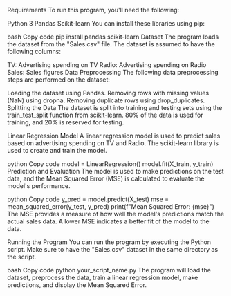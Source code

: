 Requirements
To run this program, you'll need the following:

Python 3
Pandas
Scikit-learn
You can install these libraries using pip:

bash
Copy code
pip install pandas scikit-learn
Dataset
The program loads the dataset from the "Sales.csv" file. The dataset is assumed to have the following columns:

TV: Advertising spending on TV
Radio: Advertising spending on Radio
Sales: Sales figures
Data Preprocessing
The following data preprocessing steps are performed on the dataset:

Loading the dataset using Pandas.
Removing rows with missing values (NaN) using dropna.
Removing duplicate rows using drop_duplicates.
Splitting the Data
The dataset is split into training and testing sets using the train_test_split function from scikit-learn. 80% of the data is used for training, and 20% is reserved for testing.

Linear Regression Model
A linear regression model is used to predict sales based on advertising spending on TV and Radio. The scikit-learn library is used to create and train the model.

python
Copy code
model = LinearRegression()
model.fit(X_train, y_train)
Prediction and Evaluation
The model is used to make predictions on the test data, and the Mean Squared Error (MSE) is calculated to evaluate the model's performance.

python
Copy code
y_pred = model.predict(X_test)
mse = mean_squared_error(y_test, y_pred)
print(f"Mean Squared Error: {mse}")
The MSE provides a measure of how well the model's predictions match the actual sales data. A lower MSE indicates a better fit of the model to the data.

Running the Program
You can run the program by executing the Python script. Make sure to have the "Sales.csv" dataset in the same directory as the script.

bash
Copy code
python your_script_name.py
The program will load the dataset, preprocess the data, train a linear regression model, make predictions, and display the Mean Squared Error.
